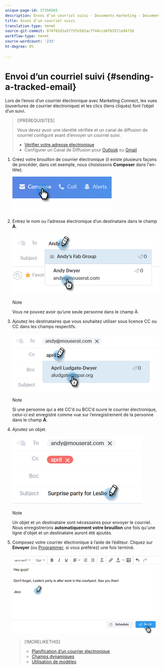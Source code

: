 ```yaml
---
unique-page-id: 37356565
description: Envoi d’un courriel suivi - Documents marketing - Documentation du produit
title: Envoi d’un courriel suivi
translation-type: tm+mt
source-git-commit: 074701d1a5f75fe592ac7f44cce6fb3571e94710
workflow-type: tm+mt
source-wordcount: '233'
ht-degree: 0%

---
```



# Envoi d’un courriel suivi {#sending-a-tracked-email}

Lors de l’envoi d’un courrier électronique avec Marketing Connect, les vues (ouvertures de courrier électronique) et les clics (liens cliqués) font l’objet d’un suivi.

>[!PREREQUISITES]
>
>Vous devez avoir une identité vérifiée et un canal de diffusion de courriel configuré avant d’envoyer un courriel suivi.
>
>* [Vérifier votre adresse électronique](http://docs.marketo.com/x/ewPh)
>* Configurer un Canal de Diffusion pour [Outlook](http://docs.marketo.com/x/Z4AOAQ) ou [Gmail](http://docs.marketo.com/x/kYMOAQ)

>



1. Créez votre brouillon de courrier électronique (il existe plusieurs façons de procéder, dans cet exemple, nous choisissons **Composer** dans l&#39;en-tête).

   ![](assets/one.png)

1. Entrez le nom ou l’adresse électronique d’un destinataire dans le champ **À**.

   ![](assets/two.png)

   >[!NOTE]
   >
   >Vous ne pouvez avoir qu’une seule personne dans le champ À.

1. Ajoutez les destinataires que vous souhaitez utiliser sous licence CC ou CC dans les champs respectifs.

   ![](assets/three.png)

   >[!NOTE]
   >
   >Si une personne qui a été CC’d ou BCC’d ouvre le courrier électronique, celui-ci est enregistré comme vue sur l’enregistrement de la personne dans le champ **À**.

1. Ajoutez un objet.

   ![](assets/four.png)

   >[!NOTE]
   >
   >Un objet et un destinataire sont nécessaires pour envoyer le courriel. Nous enregistrerons **automatiquement votre brouillon** une fois qu&#39;une ligne d&#39;objet et un destinataire auront été ajoutés.

1. Composez votre courrier électronique à l’aide de l’éditeur. Cliquez sur **Envoyer** (ou [Programmer](http://docs.marketo.com/x/GAQ6Ag), si vous préférez) une fois terminé.

   ![](assets/five.png)

   >[!MORELIKETHIS]
   >
   >
   >    
   >    
   >    * [Planification d’un courrier électronique](http://docs.marketo.com/x/GAQ6Ag)
   >    * [Champs dynamiques](http://docs.marketo.com/x/wwDb)
   >    * [Utilisation de modèles](http://docs.marketo.com/display/DOCS/Templates)



